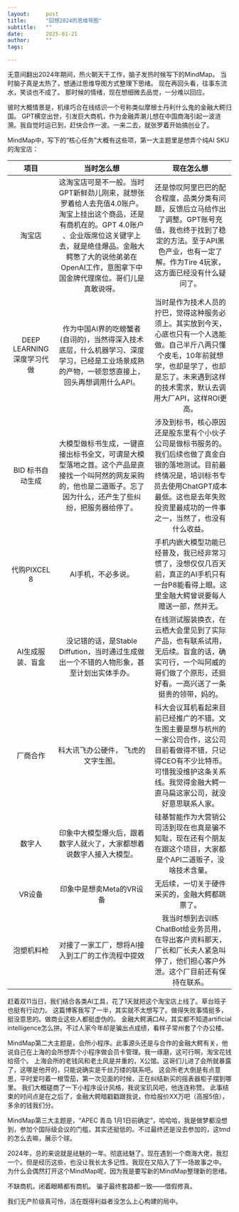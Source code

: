 ```yaml
---
layout:     post
title:      "回想2024的思维导图"
subtitle:   ""
date:       2025-01-21
author:     ""
tags:

---
```



无意间翻出2024年期间，热火朝天干工作，脑子发热时候写下的MindMap。
当时脑子真是太热了，想通过思维导图方式整理下思绪。
现在再回头看，往事东流水，笑谈也不成了。 
那时候的情绪，现在想细微去品觉，一分难以回应。

彼时大概情景是，机缘巧合在线结识一个号称类似摩根士丹利什么鬼的金融大鳄归国。
GPT横空出世，引发巨大商机，作为金融弄潮儿想在中国商海引起一波涟漪。我自觉时运已到，赶快合作一波。一来二去，就张罗着开始搞创业了。

MindMap中，写下的“核心任务”大概有这些项，第一大主题里是想弄个纯AI SKU的淘宝店：

|项目|当时怎么想|现在怎么想|
|:--:|:--:|:--:|
|淘宝店|这淘宝店可是不一般。当时GPT新鲜劲儿刚来，就想张罗着给人去充值4.0账户。淘宝上挂出这个商品，还是有商机在的。GPT 4.0账户 、企业版席位这关键字上去，就是绝佳爆品。金融大鳄憋了大的说他弟弟在OpenAI工作，意图拿下中国金牌代理席位。哥们儿是真敢说呀。| 还是惊叹阿里巴巴的配合程度，品类分类有问题，反馈后立马给作出了调整。GPT账号充值，我也终于找到了稳定的方法。至于API黑色产业，也有一定了解。作为Tire 4玩家，这方面已经没有什么疑问了。 |
|DEEP LEARNING 深度学习代做| 作为中国AI界的吃螃蟹者(自诩的)，当然得深入技术底层，什么机器学习、深度学习，已经是工业场景成熟的产物，一顿忽悠直接上，回头再想调用什么API。|当时是作为技术人员的拧巴，觉得这种服务必须上。其实放到今天，心底也只有一个人选能做。自己半斤八两只懂个皮毛，10年前就想学，也却是学了，也却是忘了。未来遇到这样的技术需求，默认去调用大厂API，这样ROI更高。|
|BID 标书自动生成| 大模型做标书生成，一键直接出标书全文，可谓是大模型落地之首。这个产品是直接找一个叫阿然的网友采购的，他也是二道贩子。忘了因为什么，还产生了些纠纷，把服务器给停了。|涉及到标书，核心原因还是股东里有个小伙子公司是做标书服务的。我们后续也做了真金白银的落地测试。目前最终情况是，培训标书专员去使用ChatGPT成本最低。这也是去年失败投资里最成功的一件事之一，当然了，也没有什么收益。
|代购PIXCEL 8|AI手机，不必多说。|手机内嵌大模型功能已经普及，我已经非常习惯了，没想仅仅几百天前，真正的AI手机只有一台P8能看得上眼。这里金融大鳄曾说要每人赠送一部，然并无。|
|AI生成服装、盲盒|没记错的话，是Stable Diffution，当时通过生成做出一个不错的人物形象，甚至计划出实体手办。|在线测试服装换衣，在云栖大会里见到了实际产品，也有联系试用，无后续。盲盒的话，确实可行，一个叫阿威的哥们做了个原形，还挺好看。一高兴送了一条挺贵的领带，妈的。|
|厂商合作| 科大讯飞办公硬件， 飞虎的文字生图。|科大会议耳机看起来目前已经推广的不错。文生图主要是想与杭州的一家公司合作，这公司目前看做得不错，只记得CEO有不少比特币。可惜我没维护这条关系线。我觉得金融大鳄一直马扁这家公司，就没好意思联系人家。|
|数字人|印象中大模型爆火后，跟着数字人就火了，大家都想着说数字人接入大模型。|硅基智能作为大营销公司活到现在也真是骗不知耻，现在还有个朋友在跟这个项目，大家都是个API二道贩子，没啥技术含量。|
|VR设备|印象中是想卖Meta的VR设备|无后续，一切关于硬件采买的，金融大鳄都跳票了。|
|泡塑机料枪|对接了一家工厂，想将AI接入到工厂的工作流程中提效|我当时想到去训练ChatBot给业务员用，在导出客户资料那天，厂长和厂长夫人紧急叫停了，他们担心客户外泄。这个厂目前还有保持在联系。

赶着双11当日，我们结合各类AI工具，花了1天就把这个淘宝店上线了。草台班子也挺有行动力。
这篇博客我写了一半，其实就不太想写了。做得失败事情挺多，挺没意思的。做商业这些人都挺虚伪的。
金融大鳄满口AI，其实都不知道artificial intelligence怎么拼。不过人家今年却是骗出点成绩，看样子常州套了个办公楼。


MindMap第二大主题是，会所小程序。此事源头还是与合作的金融大鳄有关，他说自己在上海的会所想弄个小程序做会员卡管理。我一琢磨，这可行啊，淘宝花钱给搭个。
上海会所的老钱风和老土风是并重的，X公馆。这哥们儿进了会所就暴露了，这哪是他开的，只能说确实是千丝万缕的联系吧。
这会所老大倒是有点意思，平时爱叼着一根雪茄，第一次见面的时候，正在纠结新买的摇表器柜子摆到哪里。
我们大概磋商了一下小程序设计风格，我说宝玑风吧，他连连称赞。
此事结束的时间点是在之后了，金融大鳄暗戳戳跟我说，你给报价XX万吧（高报5倍），多余的钱我们分。


MindMap第三大主题是，“APEC 青岛 1月1日前确定”，哈哈哈，我是做梦都没想到，参加个国际级会议的门槛，其实还挺低的。不过最终还是没去参加的，这tmd的怎么去嘛，展示个球。

2024年，总的来说就是祛魅的一年。彻底祛魅了。现在遇到一个商海大佬，我怼一个。但是经历这些，也没让我长太多记性。我现在又陷入了下一场故事之中。
为什么会偶然打开这个MindMap呢，因为我是要写新的MindMap整理新的思绪。

不缺商机，闭着眼睛都有商机。
骗子最终套路都一致——借假修真。

我们无产阶级真可怜，活在既得利益者没怎么上心构建的局中。